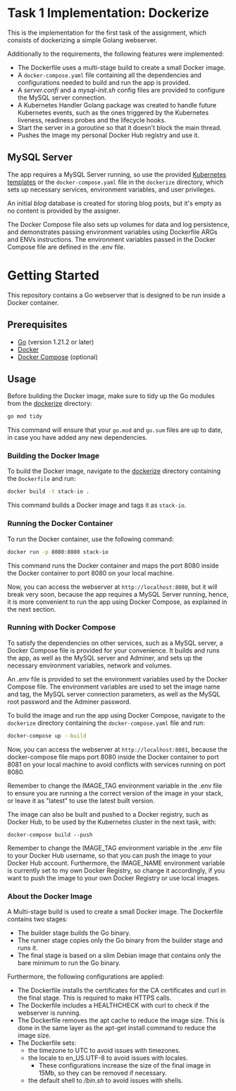 # Task 1 Implementation: Dockerize

This is the implementation for the first task of the assignment, which consists of dockerizing a simple Golang webserver.

Additionally to the requirements, the following features were implemented:

- The Dockerfile uses a multi-stage build to create a small Docker image.
- A `docker-compose.yaml` file containing all the dependencies and configurations needed to build and run the app is provided.
- A *server.confi* and a *mysql-init.sh* config files are provided to configure the MySQL server connection.
- A Kubernetes Handler Golang package was created to handle future Kubernetes events, such as the ones triggered by the Kubernetes liveness, readiness probes and the lifecycle hooks.
- Start the server in a goroutine so that it doesn't block the main thread.
- Pushes the image my personal Docker Hub registry and use it.

## MySQL Server

The app requires a MySQL Server running, so use the provided [Kubernetes templates](./kubernetes/mysql) or the `docker-compose.yaml` file in the `dockerize` directory, which sets up necessary services, environment variables, and user privileges.

An initial *blog* database is created for storing blog posts, but it's empty as no content is provided by the assigner. 

The Docker Compose file also sets up volumes for data and log persistence, and demonstrates passing environment variables using Dockerfile ARGs and ENVs instructions. The environment variables passed in the Docker Compose file are defined in the .env file.

# Getting Started

This repository contains a Go webserver that is designed to be run inside a Docker container.

## Prerequisites

- [Go](https://golang.org/dl/) (version 1.21.2 or later)
- [Docker](https://www.docker.com/products/docker-desktop)
- [Docker Compose](https://docs.docker.com/compose/install/linux/) (optional)

## Usage

Before building the Docker image, make sure to tidy up the Go modules from the [dockerize](./dockerize) directory:

```bash
go mod tidy
```

This command will ensure that your `go.mod` and `go.sum` files are up to date, in case you have added any new dependencies.

### Building the Docker Image

To build the Docker image, navigate to the [dockerize](./dockerize) directory containing the `Dockerfile` and run:

```bash
docker build -t stack-io .
```

This command builds a Docker image and tags it as `stack-io`.

### Running the Docker Container

To run the Docker container, use the following command:

```bash
docker run -p 8080:8080 stack-io
```

This command runs the Docker container and maps the port 8080 inside the Docker container to port 8080 on your local machine.

Now, you can access the webserver at `http://localhost:8080`, but it will break very soon, because the app requires a MySQL Server running, hence, it is more convenient to run the app using Docker Compose, as explained in the next section.

### Running with Docker Compose

To satisfy the dependencies on other services, such as a MySQL server, a Docker Compose file is provided for your convenience. It builds and runs the app, as well as the MySQL server and Adminer, and sets up the necessary environment variables, network and volumes.

An *.env* file is provided to set the environment variables used by the Docker Compose file. The environment variables are used to set the image name and tag, the MySQL server connection parameters, as well as the MySQL root password and the Adminer password.


To build the image and run the app using Docker Compose, navigate to the `dockerize` directory containing the `docker-compose.yaml` file and run:

```bash
docker-compose up --build
```

Now, you can access the webserver at `http://localhost:8081`, because the docker-compose file maps port 8080 inside the Docker container to port 8081 on your local machine to avoid conflicts with services running on port 8080.

Remember to change the IMAGE_TAG environment variable in the .env file to ensure you are running a the correct version of the image in your stack, or leave it as "latest" to use the latest built version.

The image can also be built and pushed to a Docker registry, such as Docker Hub, to be used by the Kubernetes cluster in the next task, with:

```
docker-compose build --push
```

Remember to change the IMAGE_TAG environment variable in the .env file to your Docker Hub username, so that you can push the image to your Docker Hub account. Furthermore, the IMAGE_NAME environment variable is currently set to my own Docker Registry, so change it accordingly, if you want to push the image to your own Docker Registry or use local images.

### About the Docker Image

A Multi-stage build is used to create a small Docker image. The Dockerfile contains two stages:

- The builder stage builds the Go binary.
- The runner stage copies only the Go binary from the builder stage and runs it.
- The final stage is based on a slim Debian image that contains only the bare minimum to run the Go binary.

Furthermore, the following configurations are applied:

- The Dockerfile installs the certificates for the CA certificates and curl in the final stage. This is required to make HTTPS calls.
- The Dockerfile includes a HEALTHCHECK with curl to check if the webserver is running.
- The Dockerfile removes the apt cache to reduce the image size. This is done in the same layer as the apt-get install command to reduce the image size.
- The Dockerfile sets:
  -  the timezone to UTC to avoid issues with timezones.
  - the locale to en_US.UTF-8 to avoid issues with locales.
    - These configurations increase the size of the final image in 15Mb, so they can be removed if necessary.
  - the default shell to */bin.sh* to avoid issues with shells.